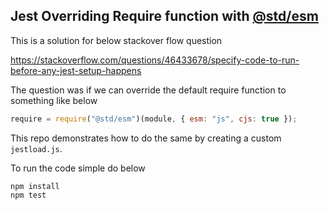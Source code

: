 ## Jest Overriding Require function with [@std/esm](https://www.npmjs.com/package/@std/esm)

This is a solution for below stackover flow question

https://stackoverflow.com/questions/46433678/specify-code-to-run-before-any-jest-setup-happens

The question was if we can override the default require function to something like below

```javascript
require = require("@std/esm")(module, { esm: "js", cjs: true });
```

This repo demonstrates how to do the same by creating a custom `jestload.js`.

To run the code simple do below

```shell
npm install
npm test
```